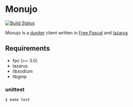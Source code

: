 # Monujo

[![Build Status](https://travis-ci.org/d0p1s4m4/Monujo.svg?branch=master)](https://travis-ci.org/d0p1s4m4/Monujo)

Monujo is a [duniter](https://duniter.org/) client written in [Free Pascal](https://www.freepascal.org/) and [lazarus](https://www.lazarus-ide.org/)

## Requirements

* fpc (>= 3.0)
* lazarus
* libsodium
* libgmp

### unittest

```
$ make test
```
